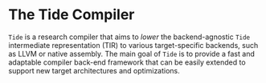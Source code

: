 # The Tide Compiler

`Tide` is a research compiler that aims to _lower_ the backend-agnostic `Tide` intermediate representation (TIR) to various target-specific backends, such as LLVM or native assembly.
The main goal of `Tide` is to provide a fast and adaptable compiler back-end framework that can be easily extended to support new target architectures and optimizations.
